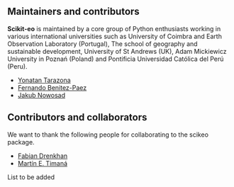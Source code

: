 ## **Maintainers and contributors**

**Scikit-eo** is maintained by a core group of Python enthusiasts working in various international universities such as University of Coimbra and Earth Observation Laboratory (Portugal), The school of geography and sustainable development, University of St Andrews (UK), Adam Mickiewicz University in Poznań (Poland) and Pontificia Universidad Católica del Perú (Peru).

- [Yonatan Tarazona](https://github.com/yotarazona)
- [Fernando Benitez-Paez](https://github.com/mfbenitezp)
- [Jakub Nowosad](https://github.com/Nowosad)

## **Contributors and collaborators**

We want to thank the following people for collaborating to the scikeo package.

- [Fabian Drenkhan](https://orcid.org/0000-0002-9443-9596)
- [Martín E. Timaná](https://orcid.org/0000-0003-1559-4449)

List to be added
